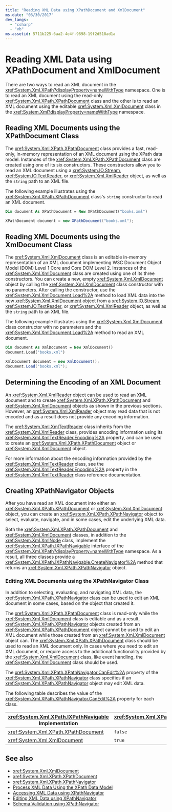 ```yaml
---
title: "Reading XML Data using XPathDocument and XmlDocument"
ms.date: "03/30/2017"
dev_langs: 
  - "csharp"
  - "vb"
ms.assetid: 5711b225-6aa2-4e4f-9898-19f2d518ad1a
---
```

# Reading XML Data using XPathDocument and XmlDocument
There are two ways to read an XML document in the <xref:System.Xml.XPath?displayProperty=nameWithType> namespace. One is to read an XML document using the read-only <xref:System.Xml.XPath.XPathDocument> class and the other is to read an XML document using the editable <xref:System.Xml.XmlDocument> class in the <xref:System.Xml?displayProperty=nameWithType> namespace.  
  
## Reading XML Documents using the XPathDocument Class  
 The <xref:System.Xml.XPath.XPathDocument> class provides a fast, read-only, in-memory representation of an XML document using the XPath data model. Instances of the <xref:System.Xml.XPath.XPathDocument> class are created using one of its six constructors. These constructors allow you to read an XML document using a <xref:System.IO.Stream>, <xref:System.IO.TextReader>, or <xref:System.Xml.XmlReader> object, as well as the `string` path to an XML file.  
  
 The following example illustrates using the <xref:System.Xml.XPath.XPathDocument> class's `string` constructor to read an XML document.  
  
```vb  
Dim document As XPathDocument = New XPathDocument("books.xml")  
```  
  
```csharp  
XPathDocument document = new XPathDocument("books.xml");  
```  
  
## Reading XML Documents using the XmlDocument Class  
 The <xref:System.Xml.XmlDocument> class is an editable in-memory representation of an XML document implementing W3C Document Object Model (DOM) Level 1 Core and Core DOM Level 2. Instances of the <xref:System.Xml.XmlDocument> class are created using one of its three constructors. You can create a new, empty <xref:System.Xml.XmlDocument> object by calling the <xref:System.Xml.XmlDocument> class constructor with no parameters. After calling the constructor, use the <xref:System.Xml.XmlDocument.Load%2A> method to load XML data into the new <xref:System.Xml.XmlDocument> object from a <xref:System.IO.Stream>, <xref:System.IO.TextReader>, or <xref:System.Xml.XmlReader> object, as well as the `string` path to an XML file.  
  
 The following example illustrates using the <xref:System.Xml.XmlDocument> class constructor with no parameters and the <xref:System.Xml.XmlDocument.Load%2A> method to read an XML document.  
  
```vb  
Dim document As XmlDocument = New XmlDocument()  
document.Load("books.xml")  
```  
  
```csharp  
XmlDocument document = new XmlDocument();  
document.Load("books.xml");  
```  
  
## Determining the Encoding of an XML Document  
 An <xref:System.Xml.XmlReader> object can be used to read an XML document and to create <xref:System.Xml.XPath.XPathDocument> and <xref:System.Xml.XmlDocument> objects as shown in the previous sections. However, an <xref:System.Xml.XmlReader> object may read data that is not encoded and as a result does not provide any encoding information.  
  
 The <xref:System.Xml.XmlTextReader> class inherits from the <xref:System.Xml.XmlReader> class, provides encoding information using its <xref:System.Xml.XmlTextReader.Encoding%2A> property, and can be used to create an <xref:System.Xml.XPath.XPathDocument> object or <xref:System.Xml.XmlDocument> object.  
  
 For more information about the encoding information provided by the <xref:System.Xml.XmlTextReader> class, see the <xref:System.Xml.XmlTextReader.Encoding%2A> property in the <xref:System.Xml.XmlTextReader> class reference documentation.  
  
## Creating XPathNavigator Objects  
 After you have read an XML document into either an <xref:System.Xml.XPath.XPathDocument> or <xref:System.Xml.XmlDocument> object, you can create an <xref:System.Xml.XPath.XPathNavigator> object to select, evaluate, navigate, and in some cases, edit the underlying XML data.  
  
 Both the <xref:System.Xml.XPath.XPathDocument> and <xref:System.Xml.XmlDocument> classes, in addition to the <xref:System.Xml.XmlNode> class, implement the <xref:System.Xml.XPath.IXPathNavigable> interface of the <xref:System.Xml.XPath?displayProperty=nameWithType> namespace. As a result, all three classes provide a <xref:System.Xml.XPath.IXPathNavigable.CreateNavigator%2A> method that returns an <xref:System.Xml.XPath.XPathNavigator> object.  
  
### Editing XML Documents using the XPathNavigator Class  
 In addition to selecting, evaluating, and navigating XML data, the <xref:System.Xml.XPath.XPathNavigator> class can be used to edit an XML document in some cases, based on the object that created it.  
  
 The <xref:System.Xml.XPath.XPathDocument> class is read-only while the <xref:System.Xml.XmlDocument> class is editable and as a result, <xref:System.Xml.XPath.XPathNavigator> objects created from an <xref:System.Xml.XPath.XPathDocument> object cannot be used to edit an XML document while those created from an <xref:System.Xml.XmlDocument> object can. The <xref:System.Xml.XPath.XPathDocument> class should be used to read an XML document only. In cases where you need to edit an XML document, or require access to the additional functionality provided by the <xref:System.Xml.XmlDocument> class, like event handling, the <xref:System.Xml.XmlDocument> class should be used.  
  
 The <xref:System.Xml.XPath.XPathNavigator.CanEdit%2A> property of the <xref:System.Xml.XPath.XPathNavigator> class specifies if an <xref:System.Xml.XPath.XPathNavigator> object may edit XML data.  
  
 The following table describes the value of the <xref:System.Xml.XPath.XPathNavigator.CanEdit%2A> property for each class.  
  
|<xref:System.Xml.XPath.IXPathNavigable> Implementation|<xref:System.Xml.XPath.XPathNavigator.CanEdit%2A> Value|  
|--------------------------------------------------------------------------------------------------------------------------------------------------------------|------------------------------------------------------------------------------------------------------------------------------------------------------------|  
|<xref:System.Xml.XPath.XPathDocument>|`false`|  
|<xref:System.Xml.XmlDocument>|`true`|  
  
## See also

- <xref:System.Xml.XmlDocument>
- <xref:System.Xml.XPath.XPathDocument>
- <xref:System.Xml.XPath.XPathNavigator>
- [Process XML Data Using the XPath Data Model](process-xml-data-using-the-xpath-data-model.md)
- [Accessing XML Data using XPathNavigator](accessing-xml-data-using-xpathnavigator.md)
- [Editing XML Data using XPathNavigator](editing-xml-data-using-xpathnavigator.md)
- [Schema Validation using XPathNavigator](schema-validation-using-xpathnavigator.md)
